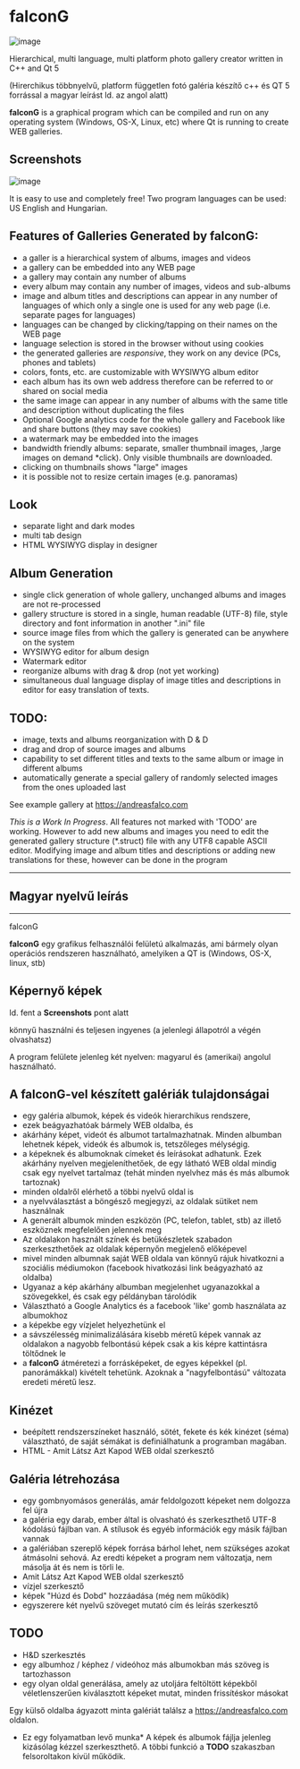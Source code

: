 # falconG
![image](https://user-images.githubusercontent.com/37068759/114211459-f61df280-9960-11eb-8e57-eddca19dcf7e.png)

Hierarchical, multi language, multi platform photo gallery creator
    written in C++ and Qt 5

(Hirerchikus többnyelvű, platform független fotó galéria készítő
    c++ és QT 5 forrással a magyar leírást ld. az angol alatt)

**falconG** is a graphical program which can be compiled and 
run on any operating system (Windows, OS-X, Linux, etc) where 
Qt is running to create WEB galleries. 

## Screenshots
![image](https://user-images.githubusercontent.com/37068759/108631608-e444c680-746a-11eb-87ff-e7c7b14d1bc7.png)


It is easy to use and completely free!
Two program languages can be used: US English and Hungarian.

## Features of Galleries Generated by **falconG**:

 - a galler is a hierarchical system of albums, images and videos
 - a gallery can be embedded into any WEB page
 - a gallery may contain any number of albums
 - every album may contain any number of images, videos and sub-albums
 - image and album titles and descriptions can appear in any 
    number of languages of which only a single one is used 
    for any web page (i.e. separate pages for languages)
 - languages can be changed by clicking/tapping on their names
   on the WEB page
 - language selection is stored in the browser without using
   cookies
 - the generated galleries are *responsive*, they work on any 
   device (PCs, phones and tablets)
 - colors, fonts, etc. are customizable with WYSIWYG album editor
 - each album has its own web address therefore can be referred
   to or shared on social media
 - the same image can appear in any number of albums with the same
   title and description without duplicating the files
 - Optional Google analytics code for the whole gallery and 
   Facebook like and share buttons (they may save cookies)
 - a watermark may be embedded into the images
 - bandwidth friendly albums: separate, smaller thumbnail 
   images, ,large images on demand *click). 
   Only visible thumbnails are downloaded.
 - clicking on thumbnails shows "large" images
 - it is possible not to resize certain images (e.g. panoramas)

## Look
 - separate light and dark modes
 - multi tab design
 - HTML WYSIWYG display in designer

## Album Generation

 - single click generation of whole gallery,
   unchanged albums and images are not re-processed
 - gallery structure is stored in a single, human readable (UTF-8) file,
   style directory and font information in another ".ini" file
 - source image files from which the gallery is generated
   can be anywhere on the system
 - WYSIWYG editor for album design
 - Watermark editor
 - reorganize albums with drag & drop (not yet working)
 - simultaneous dual language display of image titles and 
   descriptions in editor for easy translation of texts.

## TODO:
  - image, texts and albums reorganization with D & D
  - drag and drop of source images and albums
  - capability to set different titles and texts to the 
    same album or image in different albums
  - automatically generate a special gallery of randomly 
    selected images from the ones uploaded last

 
See example gallery at https://andreasfalco.com

*This is a Work In Progress*.
All features not marked with 'TODO' are working. However 
to add new albums and images you need to edit the
generated gallery structure (\*.struct) file with any UTF8
capable ASCII editor.
Modifying image and album titles and descriptions or adding
new translations for these, however can be done in the program


******************************************************************


## Magyar nyelvű leírás
-----------------------
falconG

**falconG** egy grafikus felhasználói felületú alkalmazás, ami
bármely olyan operációs rendszeren használható, amelyiken
a QT is (Windows, OS-X, linux, stb)
## Képernyő képek
ld. fent a **Screenshots** pont alatt

könnyű használni és teljesen ingyenes
(a jelenlegi állapotról a végén olvashatsz)

A program felülete jelenleg két nyelven: magyarul és (amerikai) 
angolul használható.

## A **falconG**-vel készített galériák tulajdonságai
 - egy galéria albumok, képek és videók hierarchikus rendszere,
 - ezek beágyazhatóak bármely WEB oldalba, és
 - akárhány képet, videót és albumot tartalmazhatnak. Minden albumban
   lehetnek képek, videók és albumok is, tetszőleges mélységig.
 - a képeknek és albumoknak címeket és leírásokat adhatunk. Ezek 
   akárhány nyelven megjeleníthetőek, de egy látható WEB oldal
   mindig csak egy nyelvet tartalmaz (tehát minden nyelvhez
   más és más albumok tartoznak)
 - minden oldalről elérhető a többi nyelvű oldal is
 - a nyelvválasztást a böngésző megjegyzi, az oldalak sütiket nem 
   használnak
 - A generált albumok minden eszközön (PC, telefon, tablet, stb)
   az illető eszköznek megfelelően jelennek meg
 - Az oldalakon használt színek és betükészletek szabadon 
   szerkeszthetőek az oldalak képernyőn megjelenő előképevel
 - mivel minden albumnak saját WEB oldala van könnyű rájuk hivatkozni
   a szociális médiumokon (facebook hivatkozási link beágyazható az oldalba)
 - Ugyanaz a kép akárhány albumban megjelenhet ugyanazokkal a 
   szövegekkel, és csak egy példányban tárolódik
 - Választható a Google Analytics és a facebook 'like' gomb használata az 
   albumokhoz
 - a képekbe egy vízjelet helyezhetünk el
 - a sávszélesség minimalizálására kisebb méretű képek vannak az oldalakon
   a nagyobb felbontású képek csak a kis képre kattintásra töltődnek le
 - a **falconG** átméretezi a forrásképeket, de egyes képekkel (pl. panorámákkal)
   kivételt tehetünk. Azoknak a "nagyfelbontású" változata eredeti méretű lesz.

## Kinézet
 - beépített rendszerszíneket használó, sötét, fekete és kék kinézet (séma)
   választható, de saját sémákat is definiálhatunk a programban magában.
 - HTML - Amit Látsz Azt Kapod WEB oldal szerkesztő

## Galéria létrehozása

 - egy gombnyomásos generálás, amár feldolgozott képeket nem dolgozza fel újra
 - a galéria egy darab, ember által is olvasható és szerkeszthető UTF-8
   kódolású fájlban van. A stílusok és egyéb információk egy másik fájlban 
   vannak
 - a galériában szereplő képek forrása bárhol lehet, nem szükséges azokat 
   átmásolni sehová. Az eredti képeket a program nem változatja, nem másolja
   át és nem is törli le.
 - Amit Látsz Azt Kapod WEB oldal szerkesztő
 - vízjel szerkesztő
 - képek "Húzd és Dobd" hozzáadása (még nem működik)
 - egyszerere két nyelvű szöveget mutató cím és leírás szerkesztő

## TODO
 - H&D szerkesztés
 - egy albumhoz / képhez / videóhoz más albumokban más szöveg is tartozhasson
 - egy olyan oldal generálása, amely az utoljára feltöltött képekből 
   véletlenszerűen kiválasztott képeket mutat, minden frissítéskor
   másokat

Egy külső oldalba ágyazott minta galériát találsz a  https://andreasfalco.com
oldalon.

* Ez egy folyamatban levő munka*
A képek és albumok fájlja jelenleg kizásólag kézzel szerkeszthető. A többi funkció a
**TODO** szakaszban felsoroltakon kívül működik.